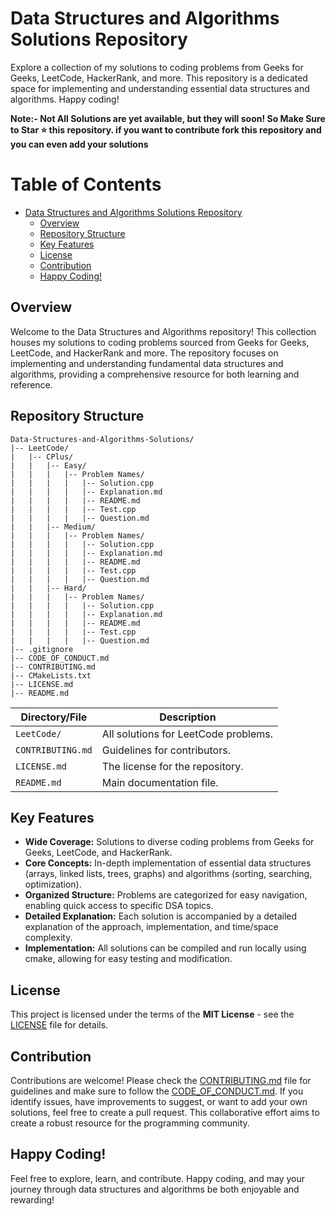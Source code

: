 # Data Structures and Algorithms Solutions Repository

Explore a collection of my solutions to coding problems from Geeks for Geeks, LeetCode, HackerRank, and more. This repository is a dedicated space for implementing and understanding essential data structures and algorithms. Happy coding!

**Note:- Not All Solutions are yet available, but they will soon! So Make Sure to Star ⭐ this repository. if you want to contribute fork this repository and you can even add your solutions**

# Table of Contents

- [Data Structures and Algorithms Solutions Repository](#data-structures-and-algorithms-solutions-repository)
    - [Overview](#overview)
    - [Repository Structure](#repository-structure)
    - [Key Features](#key-features)
    - [License](#license)
    - [Contribution](#contribution)
    - [Happy Coding!](#happy-coding)
  

## Overview

Welcome to the Data Structures and Algorithms repository! This collection houses my solutions to coding problems sourced from Geeks for Geeks, LeetCode, and HackerRank and more. The repository focuses on implementing and understanding fundamental data structures and algorithms, providing a comprehensive resource for both learning and reference.

## Repository Structure

    Data-Structures-and-Algorithms-Solutions/
    |-- LeetCode/
    |   |-- CPlus/
    |   |   |-- Easy/
    |   |   |   |-- Problem Names/
    |   |   |   |   |-- Solution.cpp
    |   |   |   |   |-- Explanation.md
    |   |   |   |   |-- README.md
    |   |   |   |   |-- Test.cpp
    |   |   |   |   |-- Question.md
    |   |   |-- Medium/
    |   |   |   |-- Problem Names/
    |   |   |   |   |-- Solution.cpp
    |   |   |   |   |-- Explanation.md
    |   |   |   |   |-- README.md
    |   |   |   |   |-- Test.cpp
    |   |   |   |   |-- Question.md
    |   |   |-- Hard/
    |   |   |   |-- Problem Names/
    |   |   |   |   |-- Solution.cpp
    |   |   |   |   |-- Explanation.md
    |   |   |   |   |-- README.md
    |   |   |   |   |-- Test.cpp
    |   |   |   |   |-- Question.md
    |-- .gitignore
    |-- CODE_OF_CONDUCT.md
    |-- CONTRIBUTING.md
    |-- CMakeLists.txt
    |-- LICENSE.md
    |-- README.md



| Directory/File              | Description                          |
|-----------------------------|--------------------------------------|
| `LeetCode/`                 | All solutions for LeetCode problems. |
| `CONTRIBUTING.md`           | Guidelines for contributors.         |
| `LICENSE.md`                | The license for the repository.      |
| `README.md`                 | Main documentation file.             |


## Key Features

- **Wide Coverage:** Solutions to diverse coding problems from Geeks for Geeks, LeetCode, and HackerRank.
- **Core Concepts:** In-depth implementation of essential data structures (arrays, linked lists, trees, graphs) and algorithms (sorting, searching, optimization).
- **Organized Structure:** Problems are categorized for easy navigation, enabling quick access to specific DSA topics.
- **Detailed Explanation:** Each solution is accompanied by a detailed explanation of the approach, implementation, and time/space complexity.
- **Implementation:** All solutions can be compiled and run locally using cmake, allowing for easy testing and modification.


## License

This project is licensed under the terms of the **MIT License** - see the [LICENSE](./LICENSE) file for details.


## Contribution

Contributions are welcome! Please check the [CONTRIBUTING.md](CONTRIBUTING.md) file for guidelines and make sure to follow the [CODE_OF_CONDUCT.md](CODE_OF_CONDUCT.md). If you identify issues, have improvements to suggest, or want to add your own solutions, feel free to create a pull request. This collaborative effort aims to create a robust resource for the programming community.

## Happy Coding!

Feel free to explore, learn, and contribute. Happy coding, and may your journey through data structures and algorithms be both enjoyable and rewarding!



